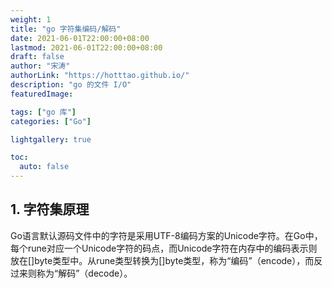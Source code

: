 ```yaml
---
weight: 1
title: "go 字符集编码/解码"
date: 2021-06-01T22:00:00+08:00
lastmod: 2021-06-01T22:00:00+08:00
draft: false
author: "宋涛"
authorLink: "https://hotttao.github.io/"
description: "go 的文件 I/O"
featuredImage: 

tags: ["go 库"]
categories: ["Go"]

lightgallery: true

toc:
  auto: false
---
```


## 1. 字符集原理
Go语言默认源码文件中的字符是采用UTF-8编码方案的Unicode字符。在Go中，每个rune对应一个Unicode字符的码点，而Unicode字符在内存中的编码表示则放在[]byte类型中。从rune类型转换为[]byte类型，称为“编码”（encode），而反过来则称为“解码”（decode）。
